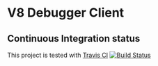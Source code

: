V8 Debugger Client
==================

Continuous Integration status
-----------------------------

This project is tested with [Travis CI](http://travis-ci.org)
[![Build Status](https://secure.travis-ci.org/ajaxorg/lib-v8debug.png)](http://travis-ci.org/ajaxorg/lib-v8debug)